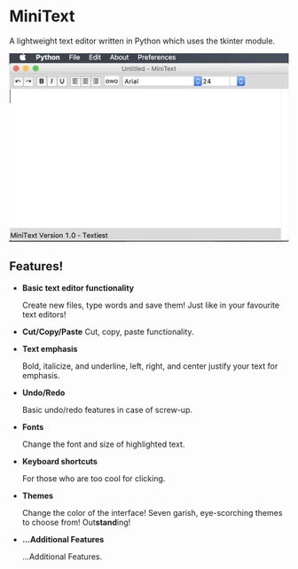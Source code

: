 # MiniText

A lightweight text editor written in Python which uses the tkinter module.

![](gifs/1.gif)

## Features!

* **Basic text editor functionality**

  Create new files, type words and save them! Just like in your favourite text editors! 

* **Cut/Copy/Paste**
  Cut, copy, paste functionality.

* **Text emphasis**

  Bold, italicize, and underline, left, right, and center justify your text for emphasis.

* **Undo/Redo**

  Basic undo/redo features in case of screw-up.

* **Fonts**

  Change the font and size of highlighted text.

* **Keyboard shortcuts**

  For those who are too cool for clicking.

* **Themes**

  Change the color of the interface! Seven garish, eye-scorching themes to choose from! Out**stand**ing!

* **…Additional Features**

  …Additional Features.
